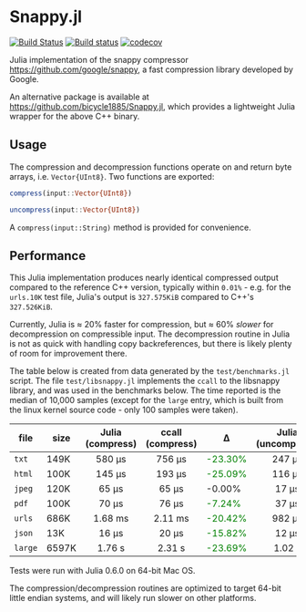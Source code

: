 # Snappy.jl
[![Build Status](https://travis-ci.org/krm01/Snappy.jl.svg?branch=master)](https://travis-ci.org/krm01/Snappy.jl)
[![Build status](https://ci.appveyor.com/api/projects/status/vhvheji9o932cjde?svg=true)](https://ci.appveyor.com/project/krm01/snappy-jl)
[![codecov](https://codecov.io/gh/krm01/Snappy.jl/branch/master/graph/badge.svg)](https://codecov.io/gh/krm01/Snappy.jl)

Julia implementation of the snappy compressor <https://github.com/google/snappy>, a fast compression library developed by Google.

An alternative package is available at <https://github.com/bicycle1885/Snappy.jl>, which provides a lightweight Julia wrapper for the above C++ binary.

## Usage
The compression and decompression functions operate on and return byte arrays, i.e. `Vector{UInt8}`. Two functions are exported:

```julia
compress(input::Vector{UInt8})
```
```julia
uncompress(input::Vector{UInt8})
```
A `compress(input::String)` method is provided for convenience.

## Performance
This Julia implementation produces nearly identical compressed output compared to the reference C++ version, typically within `0.01%` - e.g. for the `urls.10K` test file, Julia's output is `327.575KiB` compared to C++'s `327.526KiB`.

Currently, Julia is ≈ 20% faster for compression, but ≈ 60% _slower_ for decompression on compressible input. The decompression routine in Julia is not as quick with handling copy backreferences, but there is likely plenty of room for improvement there.

The table below is created from data generated by the `test/benchmarks.jl` script. The file `test/libsnappy.jl` implements the `ccall` to the libsnappy library, and was used in the benchmarks below. The time reported is the median of 10,000 samples (except for the `large` entry, which is built from the linux kernel source code - only 100 samples were taken).


|file|size|Julia (compress)|ccall (compress)| ∆ |Julia (uncompress)|ccall (uncompress)| ∆ |
|----|---|:------------:|:------------:|---|:-----------:|:-----------:|---|
|`txt`|149K|580 μs|756 μs|<span style="color:green">-23.30%</span>|247 μs|220 μs|<span style="color:red">+12.41%</span>|
|`html`|100K|145 μs|193 μs|<span style="color:green">-25.09%</span>|116 μs|56.4 μs|<span style="color:red">+103.78%</span>|
|`jpeg`|120K|65 μs|65 μs|-0.00%|17 μs|17 μs|+0.00%|
|`pdf`|100K|70 μs|76 μs|<span style="color:green">-7.24%</span>|37 μs|20 μs|<span style="color:red">+88.17%</span>|
|`urls`|686K|1.68 ms|2.11 ms|<span style="color:green">-20.42%</span>|982 μs|727 μs|<span style="color:red">+40.73%</span>|
|`json`|13K|16 μs|20 μs|<span style="color:green">-15.82%</span>|12 μs|5.4 μs|<span style="color:red">+135.49%</span>|
|`large`|6597K|1.76 s|2.31 s|<span style="color:green">-23.69%</span>|1.02 s|773 ms|<span style="color:red">+31.86%</span>|

Tests were run with Julia 0.6.0 on 64-bit Mac OS.

The compression/decompression routines are optimized to target 64-bit little endian systems, and will likely run slower on other platforms.




